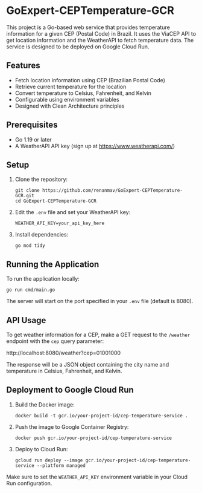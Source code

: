 # GoExpert-CEPTemperature-GCR

This project is a Go-based web service that provides temperature information for a given CEP (Postal Code) in Brazil. It uses the ViaCEP API to get location information and the WeatherAPI to fetch temperature data. The service is designed to be deployed on Google Cloud Run.

## Features

- Fetch location information using CEP (Brazilian Postal Code)
- Retrieve current temperature for the location
- Convert temperature to Celsius, Fahrenheit, and Kelvin
- Configurable using environment variables
- Designed with Clean Architecture principles

## Prerequisites

- Go 1.19 or later
- A WeatherAPI API key (sign up at https://www.weatherapi.com/)

## Setup

1. Clone the repository:
   ```
   git clone https://github.com/renanmav/GoExpert-CEPTemperature-GCR.git
   cd GoExpert-CEPTemperature-GCR
   ```

1. Edit the `.env` file and set your WeatherAPI key:
   ```
   WEATHER_API_KEY=your_api_key_here
   ```

1. Install dependencies:
   ```
   go mod tidy
   ```

## Running the Application

To run the application locally:

```
go run cmd/main.go
```

The server will start on the port specified in your `.env` file (default is 8080).

## API Usage

To get weather information for a CEP, make a GET request to the `/weather` endpoint with the `cep` query parameter:

http://localhost:8080/weather?cep=01001000

The response will be a JSON object containing the city name and temperature in Celsius, Fahrenheit, and Kelvin.

## Deployment to Google Cloud Run

1. Build the Docker image:
   ```
   docker build -t gcr.io/your-project-id/cep-temperature-service .
   ```

2. Push the image to Google Container Registry:
   ```
   docker push gcr.io/your-project-id/cep-temperature-service
   ```

3. Deploy to Cloud Run:
   ```
   gcloud run deploy --image gcr.io/your-project-id/cep-temperature-service --platform managed
   ```

Make sure to set the `WEATHER_API_KEY` environment variable in your Cloud Run configuration.
